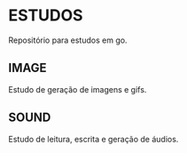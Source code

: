 # ESTUDOS

Repositório para estudos em go.

## IMAGE
Estudo de geração de imagens e gifs.

## SOUND
Estudo de leitura, escrita e geração de áudios.
